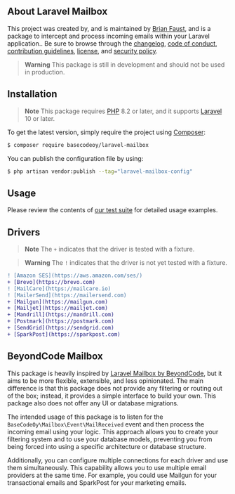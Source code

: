 ## About Laravel Mailbox

This project was created by, and is maintained by [Brian Faust](https://github.com/faustbrian), and is a package to intercept and process incoming emails within your Laravel application.. Be sure to browse through the [changelog](CHANGELOG.md), [code of conduct](.github/CODE_OF_CONDUCT.md), [contribution guidelines](.github/CONTRIBUTING.md), [license](LICENSE), and [security policy](.github/SECURITY.md).

> **Warning**
> This package is still in development and should not be used in production.

## Installation

> **Note**
> This package requires [PHP](https://www.php.net/) 8.2 or later, and it supports [Laravel](https://laravel.com/) 10 or later.

To get the latest version, simply require the project using [Composer](https://getcomposer.org/):

```bash
$ composer require basecodeoy/laravel-mailbox
```

You can publish the configuration file by using:

```bash
$ php artisan vendor:publish --tag="laravel-mailbox-config"
```

## Usage

Please review the contents of [our test suite](/tests) for detailed usage examples.

## Drivers

> **Note**
> The `+` indicates that the driver is tested with a fixture.

> **Warning**
> The `!` indicates that the driver is not yet tested with a fixture.

```diff
! [Amazon SES](https://aws.amazon.com/ses/)
+ [Brevo](https://brevo.com)
! [MailCare](https://mailcare.io)
! [MailerSend](https://mailersend.com)
+ [Mailgun](https://mailgun.com)
+ [Mailjet](https://mailjet.com)
+ [Mandrill](https://mandrill.com)
+ [Postmark](https://postmark.com)
+ [SendGrid](https://sendgrid.com)
+ [SparkPost](https://sparkpost.com)
```

## BeyondCode Mailbox

This package is heavily inspired by [Laravel Mailbox by BeyondCode](https://github.com/beyondcode/laravel-mailbox), but it aims to be more flexible, extensible, and less opinionated. The main difference is that this package does not provide any filtering or routing out of the box; instead, it provides a simple interface to build your own. This package also does not offer any UI or database migrations.

The intended usage of this package is to listen for the `BaseCodeOy\Mailbox\Event\MailReceived` event and then process the incoming email using your logic. This approach allows you to create your filtering system and to use your database models, preventing you from being forced into using a specific architecture or database structure.

Additionally, you can configure multiple connections for each driver and use them simultaneously. This capability allows you to use multiple email providers at the same time. For example, you could use Mailgun for your transactional emails and SparkPost for your marketing emails.
